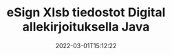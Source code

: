 ---
############################# Static ############################
layout: "auto-gen-signature"
date: 2022-03-01T15:12:22
draft: false
operation: Sign
signaturetype: Digital
fileformat: Xlsb
productName: Java
lang: fi
productCode: java
otherformats: pdf doc docx docm dot dotx odt ott xls xlsx xlsm xlsb ods ots xltx xltm pptx pptm
breadcrumb: Put Digital signature on Xlsb for Java

############################# Head ############################
head_title: "Digitaalisten sähköisten allekirjoitusten lisääminen tiedostoon Xlsb ohjelmalla Java"
head_description: "Aseta digitaalinen allekirjoitus Xlsb-tiedostoon Java käyttämällä muutamaa koodiriviä. Käytä GroupDocs Document Signature API allekirjoittaaksesi kymmeniä tiedostomuotoja."

############################# Header ############################
title: "eSign Xlsb tiedostot Digital allekirjoituksella Java"
description: "Allekirjoituksen Digital lisääminen muutamalla rivillä Java-koodia"
bg_image: "https://cms.admin.containerize.com/templates/aspose/App_Themes/V3/images/bg/header1.png"
bg_overlay: false
button:
    enable: true

############################# SubMenu ############################
submenu:
    enable: true

    left:
        img_alt: "GroupDocs.Signature for Java"
        image: "https://cms.admin.containerize.com/templates/groupdocs/images/product-logos/90x90-noborder/groupdocs-signature-java.png"
        product: "GroupDocs.Signature"
        platform: "Java"



############################# About ############################
about:
    enable: true
    title: "Tietoja digitaalisten allekirjoitusten sovellusliittymästä GroupDocs.Signature for Java"
    content: |
        [GroupDocs.Signature for Java](https://products.groupdocs.com/signature/java/) on suosittu sovellusliittymä asiakirjojen allekirjoittamiseen digitaalisilla sähköisillä allekirjoituksilla ja digitaalisilla varmenteilla. Digitaalisten allekirjoitusten API käyttää PFX-sertifikaattitiedostoja asiakirjan allekirjoittamiseen salasanalla suojatuilla yksityisillä ja julkisilla avaimilla. Digitaalisia allekirjoituksia voidaan käyttää sertifioimaan yritysasiakirjoja tietyllä eSign PDF -sivulla, sertifioimaan kokonaisia ​​Microsoft Office -asiakirjoja, kuten Words-, Excel-, Powerpoint-tiedostoja ja Open Office -asiakirjoja. Asiakkaat voivat helposti muokata allekirjoituksia, kuten muokata niitä, poistaa tai säätää. API tarjoaa tavan etsiä ja vahvistaa allekirjoituksia. Lisäksi tarjolla on paljon mahdollisuuksia allekirjoitusten mukauttamiseen.
    

############################# Steps ############################
steps:
    enable: true
    title_left: "Vaiheet Xlsb:n allekirjoittamiseen Digital -sovelluksella Java"
    content_left: |
        [GroupDocs.Signature for Java](https://products.groupdocs.com/signature/java/) tarjoaa mahdollisuuden allekirjoittaa Xlsb-asiakirjoja Digital-allekirjoituksella nopeasti ja helposti.
        
        * Luo Signature-luokan ilmentymä, joka tarjoaa Xlsb-tiedoston, joka on tarkoitus allekirjoittaa polkuna tai muistivirtana
        * Luo SignOptions-luokka ja aseta kaikki vaaditut tiedot.
        * Kutsu Signature.Sign() -menetelmä, joka välittää Xlsb -tiedoston tai muistivirran

    title_right: " Laitteistovaatimukset"
    content_right: |
        GroupDocs.Signature for Java on tuettu kaikilla tärkeimmillä alustoilla ja käyttöjärjestelmillä. Ennen kuin suoritat alla olevan koodin, varmista, että sinulla on seuraavat edellytykset asennettuna järjestelmääsi.

        * Käyttöjärjestelmät: Microsoft Windows, Linux, MacOS
        * Kehitysympäristöt: NetBeans, Intellij IDEA, Eclipse, etc.
        * Java runtime: J2SE 6.0 and above
        * Hanki uusin GroupDocs.Signature for Java käyttäjältä [Maven](https://repository.groupdocs.com/webapp/#/artifacts/browse/tree/General/repo/com/groupdocs/groupdocs-signature)
         
    code: |
        ```java    
                
        // Set up input Xlsb file
        String filePath = "input.xlsb";
        // Set up output file
        String outputFilePath = "output.xlsb";
        // Provide digital certificate
        String certificateFilePath = "certificate.pfx";

        // Instantiate Signature for input file
        Signature signature = new Signature(filePath);

        //Provide sign options
        DigitalSignOptions options = new DigitalSignOptions(certificateFilePath);

        // set certificate password
        options.setPassword("1234567890");

        // set signature position
        options.setLeft(50);
        options.setTop(200);

        // sign Xlsb document
        SignResult result = signature.sign(outputFilePath, options);

        ```

############################# Demos ############################
demos:
    enable: true
    title: "Allekirjoitetaan Xlsb asiakirjoja Digital Live-demolla"
    content: |
       Allekirjoita Xlsb-tiedosto useilla allekirjoituksilla heti käymällä [GroupDocs.Signature App](https://products.groupdocs.app/signature/family) -sivustolla. Ilmainen online-demo odottaa sinua.          

############################# More Formats ############################
more_formats:
    enable: true
    title: "Muut tuetut Digital allekirjoitukset ohjelmalle Java"
    content: |
        "Voit myös allekirjoittaa Xlsb muilla allekirjoitustyypeillä. Katso alla oleva luettelo."
    format: 
       
       
back_to_top:
    enable: true
---